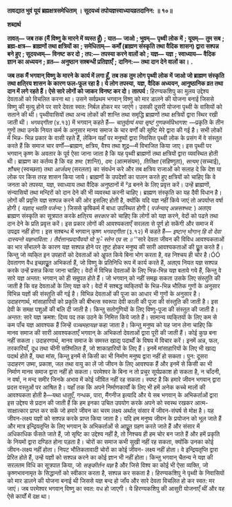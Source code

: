 **तावद्यात भुवं यूयं ब्रह्मक्षत्रसमेधिताम् ।** **सूदयध्वं तपोयज्ञस्वाध्यायव्रतदानिन: ॥ १०॥** 

**शब्दार्थ** 

**तावत्—** **जब तक (मैं विष्णु के मारने में व्यस्त हूँ)** **; यात—** **जाओ** **; भुवम्—** **पृथ्वी लोक में** **; यूयम्—** **तुम सब** **; ब्रह्म-क्षत्र—** **ब्राह्मणों तथा क्षत्रियों का** **; समेधिताम्—** **कर्मों (ब्राह्मण संस्कृति तथा वैदिक शासन) द्वारा सश्पन्न बने हुए** **; सूदयध्वम्—** **विनष्ट** **कर दो** **; तप:—** **तपस्या करने वालों को** **; यज्ञ—** **यज्ञ** **; स्वाध्याय—** **वैदिक ज्ञान का अध्ययन** **; व्रत—** **अनुष्ठान सश्बन्धी प्रतिज्ञाएँ** **;** **दानिन:—** **तथा दान देने वालों का।** **.** 

**जब तक मैं भगवान् विष्णु के मारने के कार्य में लगा हूँ, तब तक तुम लोग पृथ्वी लोक में** **जाओ जो ब्राह्मण संस्कृति तथा क्षति्रय शासन के कारण फल-फूल रहा है। ये लोग तपस्या,** **यज्ञ, वैदिक अध्ययन, आनुष्ठानिक व्रत तथा दान में लगे रहते हैं। ऐसे सारे लोगों को जाकर** **विनष्ट कर दो।** **तात्पर्य :** हिरण्यकशिपु का मुलय उद्देश्य देवताओं को विचलित करना था। उसने सर्वप्रथम भगवान् विष्णु को मार डालने की योजना बनाई जिससे विष्णु की मृत्यु होने पर सारे देवता स्वत: निर्बल होकर मर जाएंगे। उसकी दूसरी योजना पृथ्वी के वासियों को सताने की थी। पृथ्वीवासियों तथा अन्य लोकों की शान्ति तथा समृद्धि ब्राह्मणों तथा क्षत्रियों द्वारा स्थिर रखी जाती थी। *भगवद्गीता*  (४.१३) में भगवान् कहते हैं— *चातुर्वण्र्यं मया सृष्टं गुणकर्मविभागश:* —प्रकृति के तीन गुणों तथा उनके नियत कर्म के अनुसार मानव समाज के चार वर्णों की सृष्टि मेरे द्वारा की गई है। सभी लोकों में भिन्न- भिन्न प्रकार के वासी रहते हैं, लेकिन यहाँ पर मनुष्यों द्वारा निवसित पृथ्वी लोक के प्रसंग में वे संस्तुत करते हैं कि समाज चार वर्णों—ब्राह्मण, क्षत्रिय, वैश्य तथा शूद्र—में विभाजित किया जाए। इस पृथ्वी पर भगवान् कृष्ण के अवतार के पूर्व ऐसा जाना जाता है कि यह पृथ्वी ब्राह्मणों तथा क्षत्रियों द्वारा व्यवस्थित होती थी। ब्राह्मण का कर्तव्य है कि वह *शम:* (शान्ति), *दम:* (आत्मसंयम), *तितिक्षा*  (सहिष्णुता), *सत्यम्* (सच्चाई), *शौचम्* (स्वच्छता) तथा *आर्जवम्* (सरलता) का संवर्धन करे और तब क्षत्रिय राजाओं को सलाह दे कि देश या लोक पर किस तरह शासन किया जाये। ब्राह्मणों के उपदेशों का पालन करते हुए क्षत्रियों को चाहिए कि वे जनता को तपस्या, यज्ञ, स्वाध्याय तथा वैदिक अनुष्ठानों में ²ढ़ बनने के लिए प्रवृत्त करें। उन्हें ब्राह्मणों, संन्यासियों तथा मन्दिरों को दान देने की भी व्यवस्था करनी चाहिए। ब्राह्मण संस्कृति का यह दैवी विधान है। लोगों की प्रवृत्ति यज्ञ सश्पन्न करने की ओर इसलिए होती है, क्योंकि यदि यज्ञ नहीं किये जाएं तो अपर्याप्त वर्षा होगी ( *यज्ञाद् भवति पर्जन्य:* ) जिससे कृषिकर्म में बाधा उपस्थित होगी ( *पर्जन्याद्* *अन्नसश्भव:* ) अतएव ब्राह्मण संस्कृति का सूत्रपात करके क्षति्रय *सरकार* को चाहिए कि लोगों को यज्ञ करने, वेदों को पढऩे तथा दान देने के प्रति प्रवृत्त करें। इस प्रकार लोगों की आवश्यकताएँ सरलता से पूर्ण हो सकेंगी और समाज में उपद्रव नहीं होगा। इस सश्बन्ध में भगवान् कृष्ण *भगवद्गीता* (३.१२) में कहते हैं— *इष्टान् भोगान् हि वो देवा दास्यन्ते यज्ञभाविता:।* *तैर्दत्तानप्रदायैवयो यो भु–े स्तेन एव स:॥* ''सारे देवता जीवन की विविध आवश्यकताओं का भार सँभालने के कारण यज्ञ सश्पन्न होने पर तुष्ट होकर मनुष्य की सारी आवश्यकताओं की पूॢत करते हैं। किन्तु जो व्यकि्त इन उपहारों को देवताओं को अॢपत किये बिना भोग करता है, वह निश्चय ही चोर है।ÓÓ देवतागण वैध इच्छापूॢत अभिकर्ता हैं, जो विष्णु के प्रतिनिधि रूप में कार्य करते हैं, अतएव नियत यज्ञ सश्पन्न करके उन्हें प्रसन्न किया जाना चाहिए। वेदों में विभिन्न देवताओं के लिए भिन्न-भिन्न यज्ञ बताये गये हैं, किन्तु वे सारे यज्ञ अन्तत: भगवान् को ही समॢपत होते हैं। जो भगवान् को नहीं समझ सकता उसके लिए संस्तुति की जाती है कि वह देवताओं के लिए यज्ञ करे। वेदों में सश्बद्ध व्यकि्तयों के भिन्न-भिन्न भौतिक गुणों के अनुसार विभिन्न यज्ञों की संस्तुति की गई है। विभिन्न देवताओं की पूजा का आधार भी गुणों के अनुसार है। उदाहरणार्थ, मांसाहारियों को प्रकृति की बीभत्स स्वरूपा देवी काली की पूजा की संस्तुति की जाती है। इस देवी के समक्ष पशुओं की बलि दी जाती है। किन्तु सतोगुणियों के लिए विष्णु-पूजा की संस्तुत की जाती है। अन्तत: सारे यज्ञ क्रमश: दिव्य पद तक उठने के निमित्त किये जाते हैं। सामान्य व्यकि्तयों के लिए कम से कम पाँच यज्ञ आवश्यक हैं जिन्हें *पञ्चमहायज्ञ* कहा जाता है। किन्तु मनुष्य को यह जान लेना चाहिए कि मानव समाज की सारी आवश्यकताएँ भगवान् के अभिकर्ता देवताओं द्वारा पूरी की जाती हैं। कोई कुछ बना नहीं सकता। उदाहरणार्थ, मानव समाज के समस्त खाद्य पदार्थों के विषय में विचार करें। इनमें अन्न, फल, तरकारियाँ, दूध तथा चीनी सश्मिलित हैं, जो शाकाहारियों के लिए हैं। इनमें मांसाहारियों के लिए भी खाद्य पदार्थ होते हैं, यथा मांस, किन्तु इनमें से किसी का भी निर्माण मनुष्य द्वारा नहीं हो सकता। पुन: दूसरा उदाहरण उष्मा, प्रकाश, जल तथा वायु का लें जो जीवन के लिए आवश्यक हैं और इनमें से किसी का भी निर्माण मानव समाज द्वारा नहीं हो सकता। परमेश्वर के बिना न तो प्रचुर सूर्यप्रकाश हो सकता है, न चाँदनी, न वर्षा, न मन्द समीर जिनके अभाव में कोई जीवित नहीं रह सकता। स्पष्ट है कि हमारे जीवन भगवान् द्वारा प्रदत्त वस्तुओं पर आश्रित है। यहाँ तक कि अपने निर्माणकार्यों के लिए भी हमें अनेक कच्चे मालों की आवश्यकता होती है—यथा धातुएँ, गन्धक, पारा, मैंगनीज इत्यादि और ये सब भगवान् के अभिकर्ताओं द्वारा इस उद्देश्य से प्रदान की जाती हैं कि हम इनका उचित उपयोग करके अपने को स्वस्थ रखकर आत्म-साक्षात्कार प्राप्त कर सकें जो हमारे जीवन का चरम लक्ष्य अर्थात् संसार में जीवन-संघर्ष से मोक्ष है। यह जीवन-लक्ष्य यज्ञों को सश्पन्न करके प्राप्त किया जाता है। यदि हम मनुष्य जीवन के प्रयोजन को भूल जाते हैं और मात्र इन्द्रियतृप्ति के लिए भगवान् के अभिकर्ताओं से आपूॢत ग्रहण करते जाते हैं और संसार में अधिकाधिक फँसते जाते हैं, जो सृष्टि का उद्देश्य नहीं है, तो निश्चय ही हम चोर बन जाते हैं और हमें प्रकृति के नियमों द्वारा दण्डित होना पड़ता है। चोरों का समाज कभी सुखी नहीं रह सकता, क्योंकि उनका कोई जीवन-लक्ष्य नहीं होता। निपट भौतिकतावादी चोरों का कोई जीवन- लक्ष्य नहीं होता। वे इन्द्रियतृप्ति द्वारा प्रेरित होते हैं, उन्हें यज्ञों को सश्पन्न करने का कोई ज्ञान भी नहीं होता। किन्तु भगवान् चैतन्य ने यज्ञ की सरलतम विधि का सूत्रपात किया, जो *सङ्कीर्तन यज्ञ* है और जिसे विश्व का कोई भी ऐसा व्यक्ति, जो कृष्णभावनामृत के सिद्धान्तों को स्वीकार करता है, सश्पन्न कर सकता है। हिरण्यकशिपु ने पृथ्वी के निवासियों को मार डालने की योजना बनाई थी जिससे यज्ञ बन्द हो जाँय और सारे देवता विचलित हो कर स्वत: मर जाएं। जब परमेश्वर भगवान् विष्णु का स्वत: वध हो जाएगी। ये हिरण्यकशिपु की आसुरी योजनाएँ थीं और वह ऐसे कार्यों में दक्ष था।  